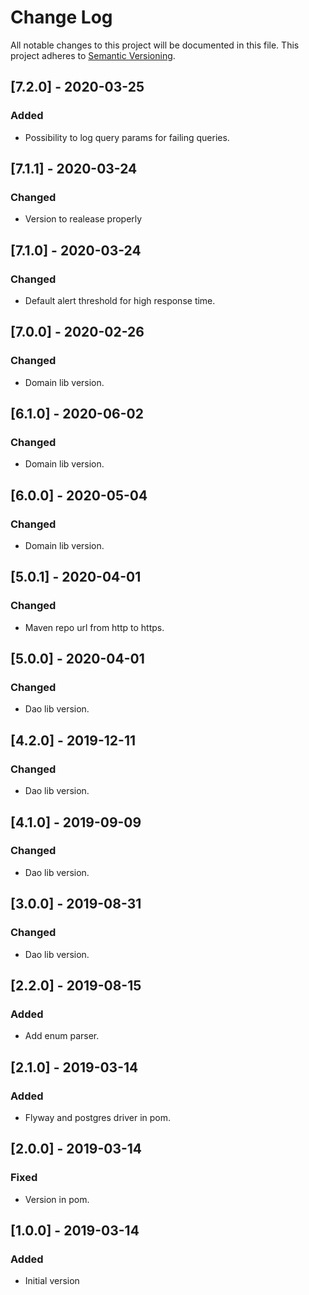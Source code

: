 # Change Log
All notable changes to this project will be documented in this file.
This project adheres to [Semantic Versioning](http://semver.org/).

## [7.2.0] - 2020-03-25
### Added
- Possibility to log query params for failing queries.

## [7.1.1] - 2020-03-24
### Changed
- Version to realease properly

## [7.1.0] - 2020-03-24
### Changed
- Default alert threshold for high response time.

## [7.0.0] - 2020-02-26
### Changed
- Domain lib version.

## [6.1.0] - 2020-06-02
### Changed
- Domain lib version.

## [6.0.0] - 2020-05-04
### Changed
- Domain lib version.

## [5.0.1] - 2020-04-01
### Changed
- Maven repo url from http to https.

## [5.0.0] - 2020-04-01
### Changed
- Dao lib version.

## [4.2.0] - 2019-12-11
### Changed
- Dao lib version.

## [4.1.0] - 2019-09-09
### Changed
- Dao lib version.

## [3.0.0] - 2019-08-31
### Changed
- Dao lib version.

## [2.2.0] - 2019-08-15
### Added 
- Add enum parser.

## [2.1.0] - 2019-03-14
### Added 
- Flyway and postgres driver in pom.

## [2.0.0] - 2019-03-14
### Fixed
- Version in pom.

## [1.0.0] - 2019-03-14
### Added
- Initial version
